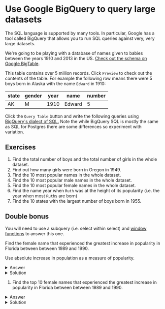 # Use Google BigQuery to query large datasets

The SQL language is supported by many tools. In particular, Google has a tool
called BigQuery that allows you to run SQL queries against very, very large
datasets.

We're going to be playing with a database of names given to babies between the
years 1910 and 2013 in the US.
[Check out the schema on Google BigTable](https://bigquery.cloud.google.com/table/bigquery-public-data:usa_names.usa_1910_2013?pli=1).

This table contains over 5 million records.
Click `Preview` to check out the contents of the table.
For example the following row means there were 5 boys born in Alaska with the
name `Edward` in 1910:

| state | gender | year | name | number |
| ----- | ------ | ---- | ---- | ------ |
| AK    | M | 1910 | Edward | 5 |

Click the `Query Table` button and write the following queries using
[BigQuery's dialect of SQL.](https://cloud.google.com/bigquery/docs/reference/legacy-sql)
Note the while BigQuery SQL is mostly the same as SQL for Postgres there
are some differences so experiment with variation.

## Exercises

1. Find the total number of boys and the total number of girls in the whole
dataset.
1. Find out how many girls were born in Oregon in 1949.
1. Find the 10 most popular names in the whole dataset.
1. Find the 10 most popular male names in the whole dataset.
1. Find the 10 most popular female names in the whole dataset.
1. Find the name year when `Ruth` was at the height of its popularity
(i.e. the year when most `Ruth`s are born)
1. Find the 10 states with the largest number of boys born in 1955.

## Double bonus

You will need to use a subquery (i.e. select within select) and
[window functions](https://cloud.google.com/bigquery/docs/reference/legacy-sql#windowfunctions)
to answer this one.

Find the female name that experienced the greatest increase in popularity
in Florida between between 1989 and 1990.

Use absolute increase in population as a measure of popularity.

<details><summary>
Answer
</summary><p>

Ashley

</p></details>

<details><summary>
Solution
</summary><p>

```sql
SELECT
    name,
    number - prev_year as change
    FROM (
        SELECT name as name,
        number,
        LAG(number) OVER(ORDER BY year) prev_year,
        FROM [bigquery-public-data:usa_names.usa_1910_current]
        WHERE year = 1990 AND gender = 'F' AND state = 'FL'
    )
    ORDER BY change DESC
```

</p></details>

1. Find the top 10 female names that experienced the greatest increase in popularity
in Florida between between 1989 and 1990.

<details><summary>
Answer
</summary><p>

| name |
| -- |
| Ashley |
| Jessica |
| Brittany |
| Amanda |
| Stephanie |
| Samantha |
| Jennifer |
| Sarah |
| Lauren |
| Nicole |

</p></details>

<details><summary>
Solution
</summary><p>

```sql
SELECT
    name,
    SUM(number) - SUM(prev_year) as change
    FROM (
        SELECT name,
        number,
        LAG(number) OVER(ORDER BY year) prev_year,
        FROM [bigquery-public-data:usa_names.usa_1910_current]
        WHERE year = 1990 AND gender = 'F' AND state = 'FL'
    )
    ORDER BY change DESC
    LIMIT 10
```

</p></details>
